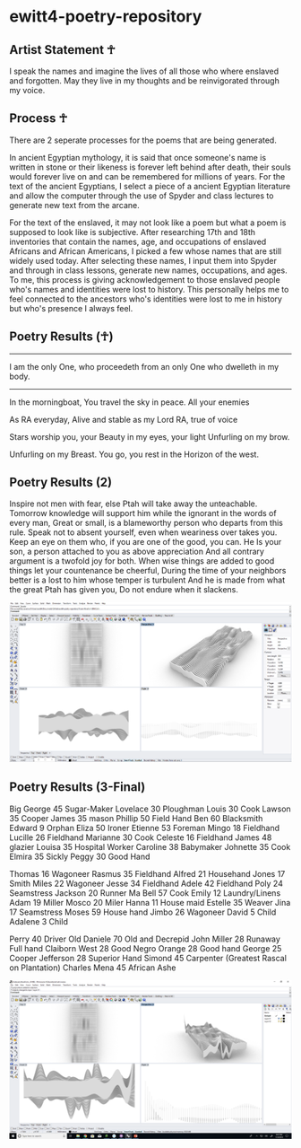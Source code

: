 # ewitt4-poetry-repository

Artist Statement ☥
---


I speak the names and imagine the lives of all those who where enslaved and forgotten.
May they live in my thoughts and be reinvigorated through my voice.

## Process ☥

There are 2 seperate processes for the poems that are being generated.

In ancient Egyptian mythology, it is said that once someone's name is written in stone or their likeness is forever left behind after death, their souls would forever live on and can be remembered for millions of years.
For the text of the ancient Egyptians, I select a piece of a ancient Egyptian literature and allow the computer through the use of Spyder and class lectures to generate new text from the arcane.  

For the text of the enslaved, it may not look like a poem but what a poem is supposed to look like is subjective.  After researching 17th and 18th inventories that contain the names, age, and occupations of enslaved Africans and African Americans, I picked a few whose names that are still widely used today.  After selecting these names, I input them into Spyder and through in class lessons, generate new names, occupations, and ages.  To me, this process is giving acknowledgement to those enslaved people who's names and identities were lost to history.  This personally helps me to feel connected to the ancestors who's identities were lost to me in history but who's presence I always feel.

## Poetry Results (☥)

---

I am the only One, who proceedeth from an only One who dwelleth in my body.

---

In the morningboat,
You travel the sky in peace.
All your enemies

As RA everyday,
Alive and stable as my 
Lord RA, true of voice

Stars worship you, your
Beauty in my eyes, your light
Unfurling on my brow.

Unfurling on my
Breast. You go, you rest in the 
Horizon of the west.

## Poetry Results (2)

Inspire not men with fear, else Ptah will take away the unteachable.
Tomorrow knowledge will support him while the ignorant in the words of every man,
Great or small, is a blameworthy person who departs from this rule.
Speak not to absent yourself, even when weariness over takes you.
Keep an eye on them who, if you are one of the good, you can.
He Is your son, a person attached to you as above appreciation
And all contrary argument is a twofold joy for both. 
When wise things are added to good things let your countenance be cheerful,
During the time of your neighbors better is a lost to him whose temper is turbulent
And he is made from what the great Ptah has given you,
Do not endure when it slackens.

![Waveform_White](Waveform_White_.png)

## Poetry Results (3-Final)

Big George 45 Sugar-Maker
Lovelace 30 Ploughman
Louis 30 Cook
Lawson 35 Cooper
James 35 mason
Phillip 50 Field Hand
Ben 60 Blacksmith
Edward 9 Orphan
Eliza 50 Ironer
Etienne 53 Foreman
Mingo 18 Fieldhand
Lucille 26 Fieldhand
Marianne 30 Cook
Celeste 16 Fieldhand
James 48 glazier
Louisa 35 Hospital Worker
Caroline 38 Babymaker
Johnette 35 Cook
Elmira 35 Sickly
Peggy 30 Good Hand

Thomas 16 Wagoneer
Rasmus 35 Fieldhand
Alfred 21 Househand
Jones 17 Smith
Miles 22 Wagoneer
Jesse 34 Fieldhand
Adele 42 Fieldhand
Poly 24 Seamstress
Jackson 20 Runner
Ma Bell 57 Cook
Emily 12 Laundry/Linens
Adam 19 Miller
Mosco 20 Miler
Hanna 11 House maid
Estelle 35 Weaver
Jina 17 Seamstress
Moses 59 House hand
Jimbo 26 Wagoneer
David 5 Child
Adalene 3 Child

Perry 40 Driver
Old Daniele 70 Old and Decrepid
John Miller 28 Runaway Full hand
Claiborn West 28 Good Negro
Orange 28 Good hand
George 25 Cooper
Jefferson 28 Superior Hand
Simond 45 Carpenter (Greatest Rascal on Plantation)
Charles Mena 45 African
Ashe

![Enslaved_Waveform_2](Enslaved_Waveform_2.png)

